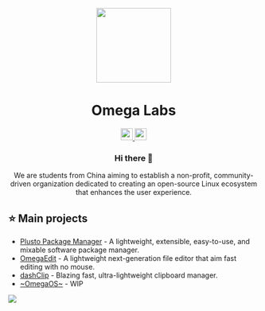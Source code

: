 <p align="center">
  <img height="150px"
    src="https://avatars.githubusercontent.com/the-OmegaLabs"
  />     
  <h1 align="center">Omega Labs</h1>
</p>

<p align="center">
    <a href="https://github.com/the-OmegaLabs">
        <img height="24px" src="https://i.ibb.co/dMMmCrW/Git-Hub-Mark.png" />
    <a href="https://yaka.im/"> 
        <img height="24px" src="https://www.freepnglogos.com/uploads/logo-website-png/logo-website-website-icon-with-png-and-vector-format-for-unlimited-22.png" />
    </a>
</p>

<h3 align="center">Hi there 👋</h3>
<p align="center">We are students from China aiming to establish a non-profit, community-driven organization dedicated to creating an open-source Linux ecosystem that enhances the user experience.</p>


## :star: Main projects
- [Plusto Package Manager](https://github.com/the-OmegaLabs/ppm) -  A lightweight, extensible, easy-to-use, and mixable software package manager.
- [OmegaEdit](https://github.com/the-OmegaLabs/OmegaEdit) - A lightweight next-generation file editor that aim fast editing with no mouse.
- [dashClip](https://github.com/the-OmegaLabs/dashClip) - Blazing fast, ultra-lightweight clipboard manager.
- [~OmegaOS~](https://github.com/the-OmegaLabs) - WIP




<img src="https://profile-counter.glitch.me/the-OmegaLabs/count.svg"/>
